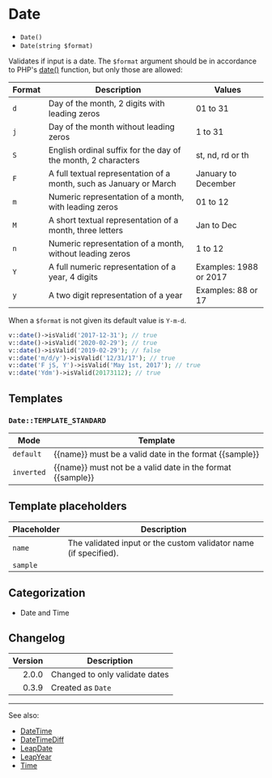# Date

- `Date()`
- `Date(string $format)`

Validates if input is a date. The `$format` argument should be in accordance to
PHP's [date()](http://php.net/date) function, but only those are allowed:

Format  | Description                                                           | Values
--------|-----------------------------------------------------------------------|-------------------------
`d`     | Day of the month, 2 digits with leading zeros                         | 01 to 31
`j`     | Day of the month without leading zeros                                | 1 to 31
`S`     | English ordinal suffix for the day of the month, 2 characters         | st, nd, rd or th
`F`     | A full textual representation of a month, such as January or March    | January to December
`m`     | Numeric representation of a month, with leading zeros                 | 01 to 12
`M`     | A short textual representation of a month, three letters              | Jan to Dec
`n`     | Numeric representation of a month, without leading zeros              | 1 to 12
`Y`     | A full numeric representation of a year, 4 digits                     | Examples: 1988 or 2017
`y`     | A two digit representation of a year                                  | Examples: 88 or 17


When a `$format` is not given its default value is `Y-m-d`.

```php
v::date()->isValid('2017-12-31'); // true
v::date()->isValid('2020-02-29'); // true
v::date()->isValid('2019-02-29'); // false
v::date('m/d/y')->isValid('12/31/17'); // true
v::date('F jS, Y')->isValid('May 1st, 2017'); // true
v::date('Ydm')->isValid(20173112); // true
```

## Templates

### `Date::TEMPLATE_STANDARD`

| Mode       | Template                                                   |
|------------|------------------------------------------------------------|
| `default`  | {{name}} must be a valid date in the format {{sample}}     |
| `inverted` | {{name}} must not be a valid date in the format {{sample}} |

## Template placeholders

| Placeholder | Description                                                      |
|-------------|------------------------------------------------------------------|
| `name`      | The validated input or the custom validator name (if specified). |
| `sample`    |                                                                  |

## Categorization

- Date and Time

## Changelog

| Version | Description                    |
|--------:|--------------------------------|
|   2.0.0 | Changed to only validate dates |
|   0.3.9 | Created as `Date`              |

***
See also:

- [DateTime](DateTime.md)
- [DateTimeDiff](DateTimeDiff.md)
- [LeapDate](LeapDate.md)
- [LeapYear](LeapYear.md)
- [Time](Time.md)
